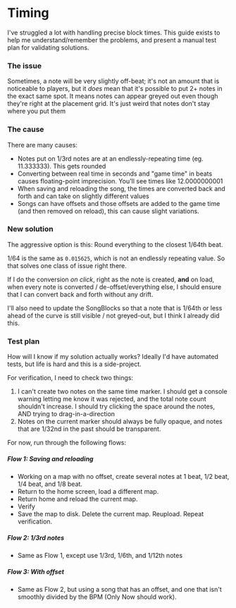 # Timing

I've struggled a lot with handling precise block times. This guide exists to help me understand/remember the problems, and present a manual test plan for validating solutions.

### The issue

Sometimes, a note will be very slightly off-beat; it's not an amount that is noticeable to players, but it _does_ mean that it's possible to put 2+ notes in the exact same spot. It means notes can appear greyed out even though they're right at the placement grid. It's just weird that notes don't stay where you put them

### The cause

There are many causes:

- Notes put on 1/3rd notes are at an endlessly-repeating time (eg. 11.333333). This gets rounded
- Converting between real time in seconds and "game time" in beats causes floating-point imprecision. You'll see times like 12.0000000001
- When saving and reloading the song, the times are converted back and forth and can take on slightly different values
- Songs can have offsets and those offsets are added to the game time (and then removed on reload), this can cause slight variations.

### New solution

The aggressive option is this: Round everything to the closest 1/64th beat.

1/64 is the same as `0.015625`, which is not an endlessly repeating value. So that solves one class of issue right there.

If I do the conversion _on click_, right as the note is created, **and** on load, when every note is converted / de-offset/everything else, I should ensure that I can convert back and forth without any drift.

I'll also need to update the SongBlocks so that a note that is 1/64th or less ahead of the curve is still visible / not greyed-out, but I think I already did this.

### Test plan

How will I know if my solution actually works? Ideally I'd have automated tests, but life is hard and this is a side-project.

For verification, I need to check two things:

1. I can't create two notes on the same time marker. I should get a console warning letting me know it was rejected, and the total note count shouldn't increase. I should try clicking the space around the notes, AND trying to drag-in-a-direction
2. Notes on the current marker should always be fully opaque, and notes that are 1/32nd in the past should be transparent.

For now, run through the following flows:

##### Flow 1: Saving and reloading

- Working on a map with no offset, create several notes at 1 beat, 1/2 beat, 1/4 beat, and 1/8 beat.
- Return to the home screen, load a different map.
- Return home and reload the current map.
- Verify
- Save the map to disk. Delete the current map. Reupload. Repeat verification.

##### Flow 2: 1/3rd notes

- Same as Flow 1, except use 1/3rd, 1/6th, and 1/12th notes

##### Flow 3: With offset

- Same as Flow 2, but using a song that has an offset, and one that isn't smoothly divided by the BPM (Only Now should work).
